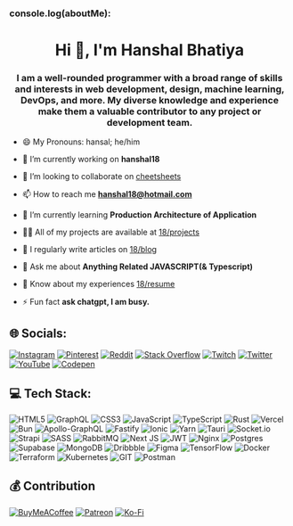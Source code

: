 ### console.log(aboutMe):
<h1 align="center">Hi 👋, I'm Hanshal Bhatiya</h1>
<h3 align="center">I am a well-rounded programmer with a broad range of skills and interests in web development, design, machine learning, DevOps, and more. My diverse knowledge and experience make them a valuable contributor to any project or development team.</h3>


- 😄 My Pronouns: hansal; he/him

- 🔭 I’m currently working on **hanshal18**

- 👯 I’m looking to collaborate on [cheetsheets](https://github.com/hanshal18/cheatsheets)

- 📫 How to reach me **hanshal18@hotmail.com**

- 🌱 I’m currently learning **Production Architecture of Application**

- 👨‍💻 All of my projects are available at [18/projects](https://www.hanshal18.com/projects)

- 📝 I regularly write articles on [18/blog](https://www.hanshal18.com/blog)

- 💬 Ask me about **Anything Related JAVASCRIPT(& Typescript)**

- 📄 Know about my experiences [18/resume](https://www.hanshal18.com/resume)

- ⚡ Fun fact **ask chatgpt, I am busy.**


## 🌐 Socials:
[![Instagram](https://img.shields.io/badge/Instagram-%23E4405F.svg?logo=Instagram&logoColor=white)](https://instagram.com/hanshal18) [![Pinterest](https://img.shields.io/badge/Pinterest-%23E60023.svg?logo=Pinterest&logoColor=white)](https://pinterest.com/hanshal18) [![Reddit](https://img.shields.io/badge/Reddit-%23FF4500.svg?logo=Reddit&logoColor=white)](https://reddit.com/user/hanshal18) [![Stack Overflow](https://img.shields.io/badge/-Stackoverflow-FE7A16?logo=stack-overflow&logoColor=white)](https://stackoverflow.com/users/18973807) [![Twitch](https://img.shields.io/badge/Twitch-%239146FF.svg?logo=Twitch&logoColor=white)](https://twitch.tv/hanshal18) [![Twitter](https://img.shields.io/badge/Twitter-%231DA1F2.svg?logo=Twitter&logoColor=white)](https://twitter.com/hanshal_18) [![YouTube](https://img.shields.io/badge/YouTube-%23FF0000.svg?logo=YouTube&logoColor=white)](https://youtube.com/@hanshal18) [![Codepen](https://img.shields.io/badge/Codepen-000000?style=for-the-badge&logo=codepen&logoColor=white)](https://codepen.io/hanshal18) 

## 💻 Tech Stack:
![HTML5](https://img.shields.io/badge/html5-%23E34F26.svg?style=flat&logo=html5&logoColor=white) ![GraphQL](https://img.shields.io/badge/-GraphQL-E10098?style=flat&logo=graphql&logoColor=white) ![CSS3](https://img.shields.io/badge/css3-%231572B6.svg?style=flat&logo=css3&logoColor=white) ![JavaScript](https://img.shields.io/badge/javascript-%23323330.svg?style=flat&logo=javascript&logoColor=%23F7DF1E) ![TypeScript](https://img.shields.io/badge/typescript-%23007ACC.svg?style=flat&logo=typescript&logoColor=white) ![Rust](https://img.shields.io/badge/rust-%23000000.svg?style=flat&logo=rust&logoColor=white) ![Vercel](https://img.shields.io/badge/vercel-%23000000.svg?style=flat&logo=vercel&logoColor=white) ![Bun](https://img.shields.io/badge/Bun-%23000000.svg?style=flat&logo=bun&logoColor=white) ![Apollo-GraphQL](https://img.shields.io/badge/-ApolloGraphQL-311C87?style=flat&logo=apollo-graphql) ![Fastify](https://img.shields.io/badge/fastify-%23000000.svg?style=flat&logo=fastify&logoColor=white) ![Ionic](https://img.shields.io/badge/Ionic-%233880FF.svg?style=flat&logo=Ionic&logoColor=white) ![Yarn](https://img.shields.io/badge/yarn-%232C8EBB.svg?style=flat&logo=yarn&logoColor=white) ![Tauri](https://img.shields.io/badge/tauri-%2324C8DB.svg?style=flat&logo=tauri&logoColor=%23FFFFFF) ![Socket.io](https://img.shields.io/badge/Socket.io-black?style=flat&logo=socket.io&badgeColor=010101) ![Strapi](https://img.shields.io/badge/strapi-%232E7EEA.svg?style=flat&logo=strapi&logoColor=white) ![SASS](https://img.shields.io/badge/SASS-hotpink.svg?style=flat&logo=SASS&logoColor=white) ![RabbitMQ](https://img.shields.io/badge/rabbitmq-FF6600?style=flat&logo=rabbitmq&logoColor=white) ![Next JS](https://img.shields.io/badge/Next-black?style=flat&logo=next.js&logoColor=white) ![JWT](https://img.shields.io/badge/JWT-black?style=flat&logo=JSON%20web%20tokens) ![Nginx](https://img.shields.io/badge/nginx-%23009639.svg?style=flat&logo=nginx&logoColor=white) ![Postgres](https://img.shields.io/badge/postgres-%23316192.svg?style=flat&logo=postgresql&logoColor=white) ![Supabase](https://img.shields.io/badge/Supabase-3ECF8E?style=flat&logo=supabase&logoColor=white) ![MongoDB](https://img.shields.io/badge/MongoDB-%234ea94b.svg?style=flat&logo=mongodb&logoColor=white) ![Dribbble](https://img.shields.io/badge/Dribbble-EA4C89?style=flat&logo=dribbble&logoColor=white) ![Figma](https://img.shields.io/badge/figma-%23F24E1E.svg?style=flat&logo=figma&logoColor=white) ![TensorFlow](https://img.shields.io/badge/TensorFlow-%23FF6F00.svg?style=flat&logo=TensorFlow&logoColor=white) ![Docker](https://img.shields.io/badge/docker-%230db7ed.svg?style=flat&logo=docker&logoColor=white) ![Terraform](https://img.shields.io/badge/terraform-%235835CC.svg?style=flat&logo=terraform&logoColor=white) ![Kubernetes](https://img.shields.io/badge/kubernetes-%23326ce5.svg?style=flat&logo=kubernetes&logoColor=white) ![GIT](https://img.shields.io/badge/Git-fc6d26?style=flat&logo=git&logoColor=white) ![Postman](https://img.shields.io/badge/Postman-FF6C37?style=flat&logo=postman&logoColor=white)

  ## 💰 Contribution
  [![BuyMeACoffee](https://img.shields.io/badge/Buy%20Me%20a%20Coffee-ffdd00?style=for-the-badge&logo=buy-me-a-coffee&logoColor=black)](https://buymeacoffee.com/hanshal18) [![Patreon](https://img.shields.io/badge/Patreon-F96854?style=for-the-badge&logo=patreon&logoColor=white)](https://patreon.com/hanshal18) [![Ko-Fi](https://img.shields.io/badge/Ko--fi-F16061?style=for-the-badge&logo=ko-fi&logoColor=white)](https://ko-fi.com/hanshal18) 

  
<!-- Proudly created with GPRM ( https://gprm.itsvg.in ) & others -->
